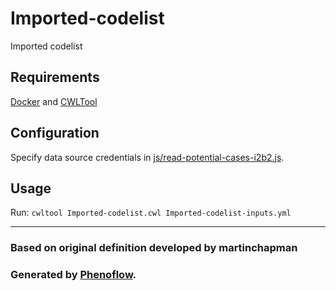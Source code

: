 # Imported-codelist

Imported codelist

## Requirements

[Docker](https://docs.docker.com/install/) and [CWLTool](https://github.com/common-workflow-language/cwltool#install)

## Configuration

Specify data source credentials in [js/read-potential-cases-i2b2.js](js/read-potential-cases-i2b2.js).

## Usage

Run: `cwltool Imported-codelist.cwl Imported-codelist-inputs.yml`

***

### Based on original definition developed by martinchapman
### Generated by [Phenoflow](https://kclhi.org/phenoflow).
